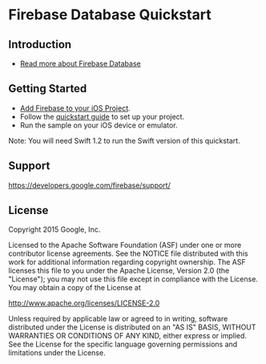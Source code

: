 Firebase Database Quickstart
=============================

Introduction
------------

- [Read more about Firebase Database](https://developers.google.com/firebase/docs/database/)

Getting Started
---------------

- [Add Firebase to your iOS Project](https://developers.google.com/firebase/docs/ios/setup).
- Follow the [quickstart guide](https://developers.google.com/firebase/docs/database/ios/setup) to set up your project.
- Run the sample on your iOS device or emulator.

Note: You will need Swift 1.2 to run the Swift version of this quickstart.

Support
-------

https://developers.google.com/firebase/support/

License
-------

Copyright 2015 Google, Inc.

Licensed to the Apache Software Foundation (ASF) under one or more contributor
license agreements.  See the NOTICE file distributed with this work for
additional information regarding copyright ownership.  The ASF licenses this
file to you under the Apache License, Version 2.0 (the "License"); you may not
use this file except in compliance with the License.  You may obtain a copy of
the License at

  http://www.apache.org/licenses/LICENSE-2.0

Unless required by applicable law or agreed to in writing, software
distributed under the License is distributed on an "AS IS" BASIS, WITHOUT
WARRANTIES OR CONDITIONS OF ANY KIND, either express or implied.  See the
License for the specific language governing permissions and limitations under
the License.
